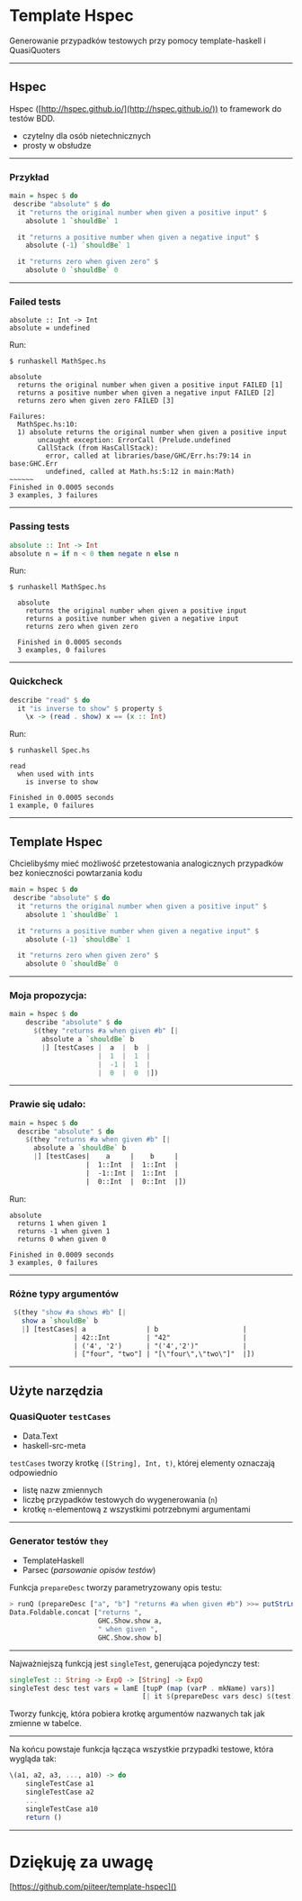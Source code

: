 <!-- $size:16:9 -->
# Template Hspec

Generowanie przypadków testowych przy pomocy template-haskell i QuasiQuoters

---

## Hspec

Hspec ([http://hspec.github.io/](http://hspec.github.io/)) to framework do testów BDD.

- czytelny dla osób nietechnicznych
- prosty w obsłudze

---
### Przykład

```haskell
main = hspec $ do
 describe "absolute" $ do
  it "returns the original number when given a positive input" $
    absolute 1 `shouldBe` 1

  it "returns a positive number when given a negative input" $
    absolute (-1) `shouldBe` 1

  it "returns zero when given zero" $
    absolute 0 `shouldBe` 0
```

---

### Failed tests
    absolute :: Int -> Int
    absolute = undefined

Run:

```console
$ runhaskell MathSpec.hs

absolute
  returns the original number when given a positive input FAILED [1]
  returns a positive number when given a negative input FAILED [2]
  returns zero when given zero FAILED [3]

Failures:
  MathSpec.hs:10: 
  1) absolute returns the original number when given a positive input
       uncaught exception: ErrorCall (Prelude.undefined
       CallStack (from HasCallStack):
         error, called at libraries/base/GHC/Err.hs:79:14 in base:GHC.Err
         undefined, called at Math.hs:5:12 in main:Math)
~~~~~~
Finished in 0.0005 seconds
3 examples, 3 failures
```

---

### Passing tests
```haskell
absolute :: Int -> Int
absolute n = if n < 0 then negate n else n  
```

Run:
```console
$ runhaskell MathSpec.hs

  absolute
    returns the original number when given a positive input
    returns a positive number when given a negative input
    returns zero when given zero

  Finished in 0.0005 seconds
  3 examples, 0 failures
```

---

### Quickcheck

```haskell
describe "read" $ do
  it "is inverse to show" $ property $
    \x -> (read . show) x == (x :: Int)
```
Run:
```console
$ runhaskell Spec.hs

read
  when used with ints
    is inverse to show

Finished in 0.0005 seconds
1 example, 0 failures
```
---

## Template Hspec

Chcielibyśmy mieć możliwość przetestowania analogicznych przypadków bez konieczności powtarzania kodu

```haskell
main = hspec $ do
 describe "absolute" $ do
  it "returns the original number when given a positive input" $
    absolute 1 `shouldBe` 1

  it "returns a positive number when given a negative input" $
    absolute (-1) `shouldBe` 1

  it "returns zero when given zero" $
    absolute 0 `shouldBe` 0
```

---

### Moja propozycja:
```haskell
main = hspec $ do
    describe "absolute" $ do
      $(they "returns #a when given #b" [|
        absolute a `shouldBe` b
        |] [testCases |  a  |  b  |
                      |  1  |  1  |
                      |  -1 |  1  |
                      |  0  |  0  |])
```

---

### Prawie się udało:
```haskell
main = hspec $ do
  describe "absolute" $ do
    $(they "returns #a when given #b" [|
      absolute a `shouldBe` b
      |] [testCases|    a     |    b     |
                   |  1::Int  |  1::Int  |
                   |  -1::Int |  1::Int  |
                   |  0::Int  |  0::Int  |])
```

Run:

```console
absolute
  returns 1 when given 1
  returns -1 when given 1
  returns 0 when given 0

Finished in 0.0009 seconds
3 examples, 0 failures
```

---

### Różne typy argumentów
```haskell
 $(they "show #a shows #b" [|
   show a `shouldBe` b
   |] [testCases| a               | b                     |
                | 42::Int         | "42"                  |
                | ('4', '2')      | "('4','2')"           |
                | ["four", "two"] | "[\"four\",\"two\"]"  |])
```

---

## Użyte narzędzia

### QuasiQuoter `testCases`
- Data.Text
- haskell-src-meta

`testCases` tworzy krotkę `([String], Int, t)`, której elementy oznaczają odpowiednio
- listę nazw zmiennych
- liczbę przypadków testowych do wygenerowania (`n`)
- krotkę `n`-elementową z wszystkimi potrzebnymi argumentami

---

### Generator testów `they`
- TemplateHaskell
- Parsec (*parsowanie opisów testów*)


Funkcja `prepareDesc` tworzy parametryzowany opis testu:
```haskell
> runQ (prepareDesc ["a", "b"] "returns #a when given #b") >>= putStrLn . pprint
Data.Foldable.concat ["returns ",
                      GHC.Show.show a,
                      " when given ",
                      GHC.Show.show b]

```

---

Najważniejszą funkcją jest `singleTest`, generująca pojedynczy test:
```haskell
singleTest :: String -> ExpQ -> [String] -> ExpQ
singleTest desc test vars = lamE [tupP (map (varP . mkName) vars)]
                                 [| it $(prepareDesc vars desc) $(test) |]
```
Tworzy funkcję, która pobiera krotkę argumentów nazwanych tak jak zmienne w tabelce.

---

Na końcu powstaje funkcja łącząca wszystkie przypadki testowe, która wygląda tak:
```haskell
\(a1, a2, a3, ..., a10) -> do
	singleTestCase a1
	singleTestCase a2
	...
	singleTestCase a10
	return ()
```

---
# Dziękuję za uwagę
  [https://github.com/piiteer/template-hspec]()